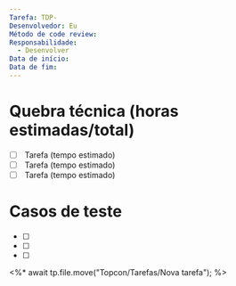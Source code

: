```yaml
---
Tarefa: TDP-
Desenvolvedor: Eu
Método de code review: 
Responsabilidade:
  - Desenvolver
Data de início: 
Data de fim:
---
```

# Quebra técnica (horas estimadas/total)

- [ ]  Tarefa (tempo estimado)
- [ ]  Tarefa (tempo estimado)
- [ ]  Tarefa (tempo estimado) 

# Casos de teste

- [ ] 
- [ ] 
- [ ] 


<%* 
await tp.file.move("Topcon/Tarefas/Nova tarefa");
%>
